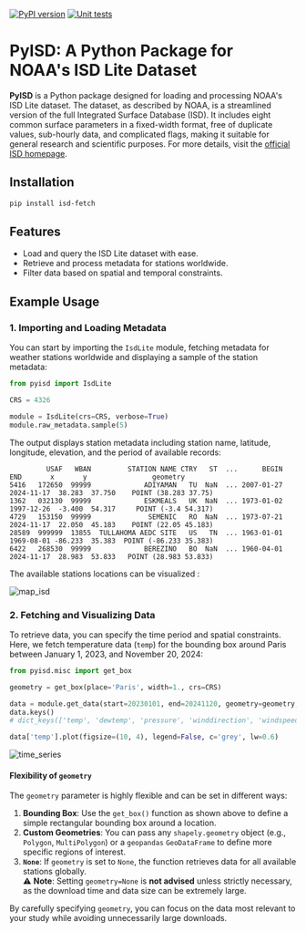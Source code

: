 [![PyPI version](https://badge.fury.io/py/isd-fetch.svg)](https://badge.fury.io/py/isd-fetch)
[![Unit tests](https://github.com/CyrilJl/isd-fetch/actions/workflows/pytest.yml/badge.svg)](https://github.com/CyrilJl/isd-fetch/actions/workflows/pytest.yml)

# PyISD: A Python Package for NOAA's ISD Lite Dataset

**PyISD** is a Python package designed for loading and processing NOAA's ISD Lite dataset. The dataset, as described by NOAA, is a streamlined version of the full Integrated Surface Database (ISD). It includes eight common surface parameters in a fixed-width format, free of duplicate values, sub-hourly data, and complicated flags, making it suitable for general research and scientific purposes. For more details, visit the [official ISD homepage](https://www.ncei.noaa.gov/products/land-based-station/integrated-surface-database).

## Installation
```bash
pip install isd-fetch
```

## **Features**
- Load and query the ISD Lite dataset with ease.
- Retrieve and process metadata for stations worldwide.
- Filter data based on spatial and temporal constraints.

## **Example Usage**

### **1. Importing and Loading Metadata**
You can start by importing the `IsdLite` module, fetching metadata for weather stations worldwide and displaying a sample of the station metadata:

```python
from pyisd import IsdLite

CRS = 4326

module = IsdLite(crs=CRS, verbose=True)
module.raw_metadata.sample(5)
```

The output displays station metadata including station name, latitude, longitude, elevation, and the period of available records:

```
         USAF   WBAN         STATION NAME CTRY   ST  ...      BEGIN        END       x       y                geometry
5416   172650  99999             ADIYAMAN   TU  NaN  ... 2007-01-27 2024-11-17  38.283  37.750    POINT (38.283 37.75)
1362   032130  99999             ESKMEALS   UK  NaN  ... 1973-01-02 1997-12-26  -3.400  54.317     POINT (-3.4 54.317)
4729   153150  99999              SEMENIC   RO  NaN  ... 1973-07-21 2024-11-17  22.050  45.183    POINT (22.05 45.183)
28589  999999  13855  TULLAHOMA AEDC SITE   US   TN  ... 1963-01-01 1969-08-01 -86.233  35.383  POINT (-86.233 35.383)
6422   268530  99999             BEREZINO   BO  NaN  ... 1960-04-01 2024-11-17  28.983  53.833   POINT (28.983 53.833)
```

The available stations locations can be visualized :

![map_isd](https://github.com/CyrilJl/pyisd/blob/main/assets/noaa_isd_locations.png?raw=true)

### **2. Fetching and Visualizing Data**
To retrieve data, you can specify the time period and spatial constraints. Here, we fetch temperature data (`temp`) for the bounding box around Paris between January 1, 2023, and November 20, 2024:

```python
from pyisd.misc import get_box

geometry = get_box(place='Paris', width=1., crs=CRS)

data = module.get_data(start=20230101, end=20241120, geometry=geometry, organize_by='field')
data.keys()
# dict_keys(['temp', 'dewtemp', 'pressure', 'winddirection', 'windspeed', 'skycoverage', 'precipitation-1h', 'precipitation-6h'])

data['temp'].plot(figsize=(10, 4), legend=False, c='grey', lw=0.6)
```

![time_series](https://github.com/CyrilJl/pyisd/blob/main/assets/temp_time_series.png?raw=true)

#### **Flexibility of `geometry`**
The `geometry` parameter is highly flexible and can be set in different ways:

1. **Bounding Box**: Use the `get_box()` function as shown above to define a simple rectangular bounding box around a location.
2. **Custom Geometries**: You can pass any `shapely.geometry` object (e.g., `Polygon`, `MultiPolygon`) or a `geopandas` `GeoDataFrame` to define more specific regions of interest.
3. **`None`**: If `geometry` is set to `None`, the function retrieves data for all available stations globally.  
   ⚠️ **Note**: Setting `geometry=None` is **not advised** unless strictly necessary, as the download time and data size can be extremely large.

By carefully specifying `geometry`, you can focus on the data most relevant to your study while avoiding unnecessarily large downloads.

